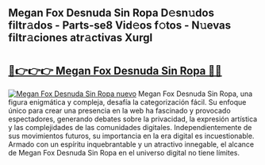 ## Megan Fox Desnuda Sin Ropa D𝚎sn𝚞dos filtr𝚊dos - Parts-se8 Vid𝚎os f𝚘tos - N𝚞evas filtr𝚊ciones atr𝚊ctivas XurgI

# <h2><a href="http://mb2i6h.tromn.icu/?c=Megan+Fox+Desnuda+Sin+Ropa">🔗👉👉👉 Megan Fox Desnuda Sin Ropa 🔗🔗</a></h2>

[![Megan Fox Desnuda Sin Ropa nuevo](https://i.imgur.com/pEAQMta.gif)](http://mb2i6h.tromn.icu/?c=Megan+Fox+Desnuda+Sin+Ropa)
Megan Fox Desnuda Sin Ropa, una figura enigmática y compleja, desafía la categorización fácil. Su enfoque único para crear una presencia en la web ha fascinado y provocado espectadores, generando debates sobre la privacidad, la expresión artística y las complejidades de las comunidades digitales. Independientemente de sus movimientos futuros, su importancia en la era digital es incuestionable. Armado con un espíritu inquebrantable y un atractivo innegable, el alcance de Megan Fox Desnuda Sin Ropa en el universo digital no tiene límites.
